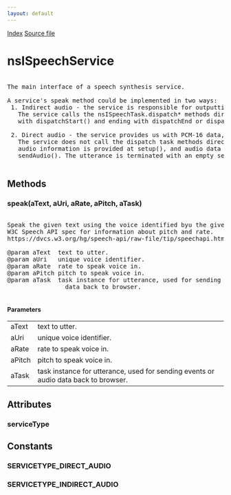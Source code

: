 ```yaml
---
layout: default
---
```

<div id='links'><a href="../index.html">Index</a>
<a href="http://dxr.mozilla.org/mozilla-central/source/dom/media/webspeech/synth/nsISpeechService.idl">Source file</a>
</div>

# nsISpeechService #
<pre>  
The main interface of a speech synthesis service.  
  
A service's speak method could be implemented in two ways:  
 1. Indirect audio - the service is responsible for outputting audio.  
   The service calls the nsISpeechTask.dispatch* methods directly. Starting  
   with dispatchStart() and ending with dispatchEnd or dispatchError().  
  
 2. Direct audio - the service provides us with PCM-16 data, and we output it.  
   The service does not call the dispatch task methods directly. Instead,  
   audio information is provided at setup(), and audio data is sent with  
   sendAudio(). The utterance is terminated with an empty sendAudio().  
  
</pre>
## Methods ##

### speak(aText, aUri, aRate, aPitch, aTask) ###
<pre>  
Speak the given text using the voice identified byu the given uri. See  
W3C Speech API spec for information about pitch and rate.  
https://dvcs.w3.org/hg/speech-api/raw-file/tip/speechapi.html#utterance-attributes  
  
@param aText  text to utter.  
@param aUri   unique voice identifier.  
@param aRate  rate to speak voice in.  
@param aPitch pitch to speak voice in.  
@param aTask  task instance for utterance, used for sending events or audio  
                data back to browser.  
  
</pre>
#### Parameters ####

<table>

<tr>
<td>aText</td>
<td>text to utter.  
</td>
</tr>

<tr>
<td>aUri</td>
<td>unique voice identifier.  
</td>
</tr>

<tr>
<td>aRate</td>
<td>rate to speak voice in.  
</td>
</tr>

<tr>
<td>aPitch</td>
<td>pitch to speak voice in.  
</td>
</tr>

<tr>
<td>aTask</td>
<td>task instance for utterance, used for sending events or audio  
                data back to browser.  
</td>
</tr>

</table>

## Attributes ##

### serviceType ###

## Constants ##

### SERVICETYPE_DIRECT_AUDIO ###

### SERVICETYPE_INDIRECT_AUDIO ###
